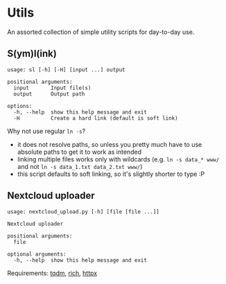 # Utils
An assorted collection of simple utility scripts for day-to-day use.

## S(ym)l(ink)

```
usage: sl [-h] [-H] [input ...] output

positional arguments:
  input       Input file(s)
  output      Output path

options:
  -h, --help  show this help message and exit
  -H          Create a hard link (default is soft link)
```

Why not use regular `ln -s`?
- it does not resolve paths, so unless you pretty much have to use absolute paths to get it to work as intended
- linking multiple files works only with wildcards (e.g. `ln -s data_* www/` and not `ln -s data_1.txt data_2.txt www/`)
- this script defaults to soft linking, so it's slightly shorter to type :P

## Nextcloud uploader

```
usage: nextcloud_upload.py [-h] [file [file ...]]

Nextcloud uploader

positional arguments:
  file

optional arguments:
  -h, --help  show this help message and exit

```

Requirements: [tqdm](https://github.com/tqdm/tqdm), [rich](https://github.com/Textualize/rich), [httpx](https://github.com/encode/httpx/)
